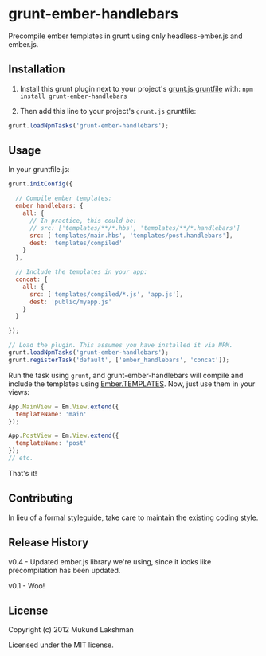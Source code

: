 # grunt-ember-handlebars

Precompile ember templates in grunt using only headless-ember.js and ember.js.

## Installation
1. Install this grunt plugin next to your project's
[grunt.js gruntfile][grunt_getting_started]
with: `npm install grunt-ember-handlebars`

2. Then add this line to your project's `grunt.js` gruntfile:
  ```javascript
  grunt.loadNpmTasks('grunt-ember-handlebars');
  ```

## Usage
In your gruntfile.js:

```javascript
grunt.initConfig({

  // Compile ember templates:
  ember_handlebars: {
    all: {
      // In practice, this could be:
      // src: ['templates/**/*.hbs', 'templates/**/*.handlebars']
      src: ['templates/main.hbs', 'templates/post.handlebars'],
      dest: 'templates/compiled'
    }
  },

  // Include the templates in your app:
  concat: {
    all: {
      src: ['templates/compiled/*.js', 'app.js'],
      dest: 'public/myapp.js'
    }
  }

});

// Load the plugin. This assumes you have installed it via NPM.
grunt.loadNpmTasks('grunt-ember-handlebars');
grunt.registerTask('default', ['ember_handlebars', 'concat']);
```

Run the task using `grunt`, and grunt-ember-handlebars will compile and include
the templates using
[Ember.TEMPLATES][ember_docs_templates].
Now, just use them in your views:

```javascript
App.MainView = Em.View.extend({
  templateName: 'main'
});

App.PostView = Em.View.extend({
  templateName: 'post'
});
// etc.
```

That's it!

## Contributing
In lieu of a formal styleguide, take care to maintain the existing coding
style.
## Release History
v0.4 - Updated ember.js library we're using, since it looks like precompilation
       has been updated.

v0.1 - Woo!

## License
Copyright (c) 2012 Mukund Lakshman

Licensed under the MIT license.

[grunt_getting_started]: https://github.com/cowboy/grunt/blob/master/docs/getting_started.md
[ember_docs_templates]: http://docs.emberjs.com/symbols/Ember.html#method=.TEMPLATES
